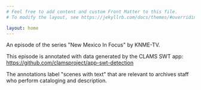 ```yaml
---
# Feel free to add content and custom Front Matter to this file.
# To modify the layout, see https://jekyllrb.com/docs/themes/#overriding-theme-defaults

layout: home
---
```

An episode of the series "New Mexico In Focus" by KNME-TV.

This episode is annotated with data generated by the CLAMS SWT app: https://github.com/clamsproject/app-swt-detection

The annotations label "scenes with text" that are relevant to archives staff who perform cataloging and description.
